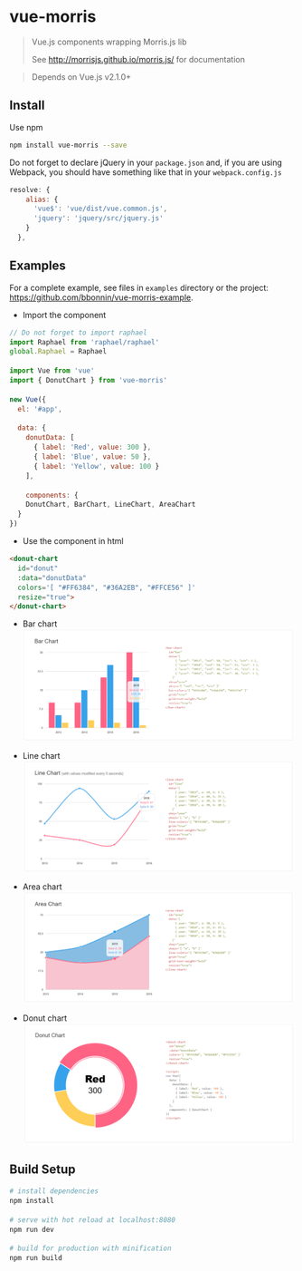 # vue-morris

> Vue.js components wrapping Morris.js lib
> 
> See http://morrisjs.github.io/morris.js/ for documentation

> Depends on Vue.js v2.1.0+
 
## Install

Use npm

```bash
npm install vue-morris --save
```

Do not forget to declare jQuery in your `package.json` and, if you are using Webpack, you should have something like that in your `webpack.config.js` 

```javascript
resolve: {
    alias: {
      'vue$': 'vue/dist/vue.common.js',
      'jquery': 'jquery/src/jquery.js'
    }
  },
```

## Examples
For a complete example, see files in `examples` directory or the project: https://github.com/bbonnin/vue-morris-example.

* Import the component

```javascript
// Do not forget to import raphael
import Raphael from 'raphael/raphael'
global.Raphael = Raphael

import Vue from 'vue'
import { DonutChart } from 'vue-morris'

new Vue({
  el: '#app',

  data: {
    donutData: [
      { label: 'Red', value: 300 },
      { label: 'Blue', value: 50 },
      { label: 'Yellow', value: 100 }
    ],

    components: {
    DonutChart, BarChart, LineChart, AreaChart
  }
})
```

* Use the component in html
```html
<donut-chart 
  id="donut" 
  :data="donutData" 
  colors='[ "#FF6384", "#36A2EB", "#FFCE56" ]' 
  resize="true">
</donut-chart>
```

* Bar chart
![bar chart](img/barchart.png)

* Line chart
![line chart](img/linechart.png)

* Area chart
![area chart](img/areachart.png)

* Donut chart
![donut chart](img/donutchart.png)


## Build Setup

``` bash
# install dependencies
npm install

# serve with hot reload at localhost:8080
npm run dev

# build for production with minification
npm run build
```



